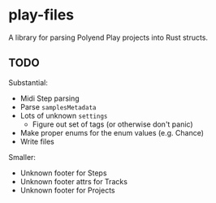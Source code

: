 # play-files
A library for parsing Polyend Play projects into Rust structs.


## TODO
Substantial:
- Midi Step parsing
- Parse `samplesMetadata`
- Lots of unknown `settings`
  - Figure out set of tags (or otherwise don't panic)
- Make proper enums for the enum values (e.g. Chance)
- Write files

Smaller:
- Unknown footer for Steps
- Unknown footer attrs for Tracks
- Unknown footer for Projects
